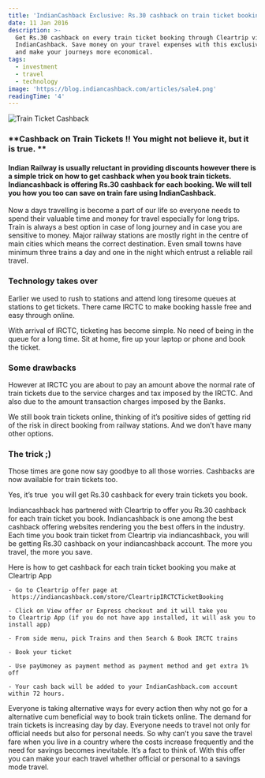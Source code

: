 ```yaml
---
title: 'IndianCashback Exclusive: Rs.30 cashback on train ticket booking !!'
date: 11 Jan 2016
description: >-
  Get Rs.30 cashback on every train ticket booking through Cleartrip via
  IndianCashback. Save money on your travel expenses with this exclusive offer
  and make your journeys more economical.
tags:
  - investment
  - travel
  - technology
image: 'https://blog.indiancashback.com/articles/sale4.png'
readingTime: '4'
---
```


![Train Ticket Cashback](https://blog.indiancashback.com/articles/sale4.png)


### **Cashback on Train Tickets !! You might not believe it, but it is true. **
#### **Indian Railway is usually reluctant in providing discounts however there is a simple trick on how to get cashback when you book train tickets. Indiancashback is offering Rs.30 cashback for each booking. We will tell you how you too can save on train fare using IndianCashback.**
Now a days travelling is become a part of our life so everyone needs to spend their valuable time and money for travel especially for long trips. Train is always a best option in case of long journey and in case you are sensitive to money. Major railway stations are mostly right in the centre of main cities which means the correct destination. Even small towns have minimum three trains a day and one in the night which entrust a reliable rail travel.
### **Technology takes over**
Earlier we used to rush to stations and attend long tiresome queues at stations to get tickets. There came IRCTC to make booking hassle free and easy through online.

With arrival of IRCTC, ticketing has become simple. No need of being in the queue for a long time. Sit at home, fire up your laptop or phone and book the ticket.
### **Some drawbacks**
However at IRCTC you are about to pay an amount above the normal rate of train tickets due to the service charges and tax imposed by the IRCTC. And also due to the amount transaction charges imposed by the Banks.

We still book train tickets online, thinking of it’s positive sides of getting rid of the risk in direct booking from railway stations. And we don’t have many other options.
### **The trick ;)**
Those times are gone now say goodbye to all those worries. Cashbacks are now available for train tickets too.

Yes, it’s true  you will get Rs.30 cashback for every train tickets you book.

Indiancashback has partnered with Cleartrip to offer you Rs.30 cashback for each train ticket you book. Indiancashback is one among the best cashback offering websites rendering you the best offers in the industry. Each time you book train ticket from Cleartrip via indiancashback, you will be getting Rs.30 cashback on your indiancashback account. The more you travel, the more you save.

Here is how to get cashback for each train ticket booking you make at Cleartrip App

	- Go to Cleartrip offer page at  https://indiancashback.com/store/CleartripIRCTCTicketBooking

	- Click on View offer or Express checkout and it will take you to Cleartrip App (if you do not have app installed, it will ask you to install app)

	- From side menu, pick Trains and then Search & Book IRCTC trains

	- Book your ticket

	- Use payUmoney as payment method as payment method and get extra 1% off

	- Your cash back will be added to your IndianCashback.com account within 72 hours.

Everyone is taking alternative ways for every action then why not go for a alternative cum beneficial way to book train tickets online. The demand for train tickets is increasing day by day. Everyone needs to travel not only for official needs but also for personal needs. So why can’t you save the travel fare when you live in a country where the costs increase frequently and the need for savings becomes inevitable. It’s a fact to think of. With this offer you can make your each travel whether official or personal to a savings mode travel.
